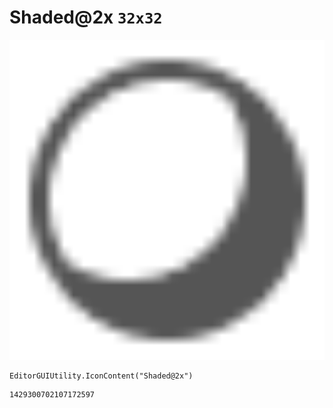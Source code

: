 # Shaded@2x `32x32`
<img src="/img/Shaded@2x.png" width=512 height=512>

``` CSharp
EditorGUIUtility.IconContent("Shaded@2x")
```
```
1429300702107172597
```
